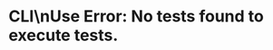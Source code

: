 <!-- Source: /Users/mzahirudeen/playwright-framework-dev/docs-backup/consolidated-docs/docs-docusaurus-docs-docusaurus-docs-cli.md -->

<!-- Source: /Users/mzahirudeen/playwright-framework/docs/docusaurus/docs/docusaurus/docs/cli.md -->

# CLI\nUse Error: No tests found to execute tests.

